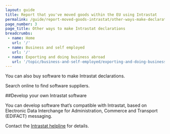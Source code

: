 ```yaml
---
layout: guide
title: Report that you've moved goods within the EU using Intrastat
permalink: /guide/report-moved-goods-intrastat/other-ways-make-declaration.html
page_number: 3
page_title: Other ways to make Intrastat declarations
breadcrumbs:
 - name: Home
   url: '/'
 - name: Business and self employed
   url: '/'
 - name: Exporting and doing business abroad
   url: '/topic/business-and-self-employed/exporting-and-doing-business-abroad.html'   
---
```


You can also buy software to make Intrastat declarations. 

Search online to find software suppliers.

##Develop your own Intrastat software

You can develop software that’s compatible with Intrastat, based on Electronic Data Interchange for Administration, Commerce and Transport (EDIFACT) messaging.

Contact the [Intrastat helpline](/https://www.gov.uk/government/organisations/hm-revenue-customs/contact/intrastatlink) for details.

